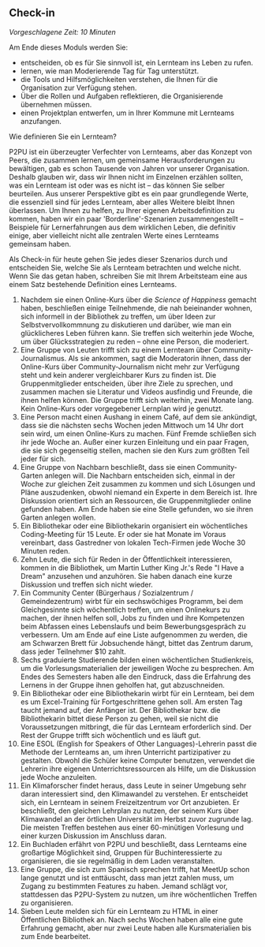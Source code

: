 
## Check-in

_Vorgeschlagene Zeit: 10 Minuten_

Am Ende dieses Moduls werden Sie:

- entscheiden, ob es für Sie sinnvoll ist, ein Lernteam ins Leben zu rufen.
- lernen, wie man Moderierende Tag für Tag unterstützt.
- die Tools und Hilfsmöglichkeiten verstehen, die Ihnen für die Organisation zur Verfügung stehen.
- Über die Rollen und Aufgaben reflektieren, die Organisierende übernehmen müssen.
- einen Projektplan entwerfen, um in Ihrer Kommune mit Lernteams anzufangen.

Wie definieren Sie ein Lernteam?

P2PU ist ein überzeugter Verfechter von Lernteams, aber das Konzept von Peers, die zusammen lernen, um gemeinsame Herausforderungen zu bewältigen, gab es schon Tausende von Jahren vor unserer Organisation. Deshalb glauben wir, dass wir Ihnen nicht im Einzelnen erzählen sollten, was ein Lernteam ist oder was es nicht ist – das können Sie selber beurteilen. Aus unserer Perspektive gibt es ein paar grundlegende Werte, die essenziell sind für jedes Lernteam, aber alles Weitere bleibt Ihnen überlassen. Um Ihnen zu helfen, zu Ihrer eigenen Arbeitsdefinition zu kommen, haben wir ein paar &#39;Borderline&#39;-Szenarien zusammengestellt – Beispiele für Lernerfahrungen aus dem wirklichen Leben, die definitiv einige, aber vielleicht nicht alle zentralen Werte eines Lernteams gemeinsam haben.

Als Check-in für heute gehen Sie jedes dieser Szenarios durch und entscheiden Sie, welche Sie als Lernteam betrachten und welche nicht. Wenn Sie das getan haben, schreiben Sie mit Ihrem Arbeitsteam eine aus einem Satz bestehende Definition eines Lernteams.

1. Nachdem sie einen Online-Kurs über die _Science of Happiness_ gemacht haben, beschließen einige Teilnehmende, die nah beieinander wohnen, sich informell in der Bibliothek zu treffen, um über Ideen zur Selbstvervollkommnung zu diskutieren und darüber, wie man ein glücklicheres Leben führen kann. Sie treffen sich weiterhin jede Woche, um über Glücksstrategien zu reden – ohne eine Person, die moderiert.
2. Eine Gruppe von Leuten trifft sich zu einem Lernteam über Community-Journalismus. Als sie ankommen, sagt die Moderatorin ihnen, dass der Online-Kurs über Community-Journalism nicht mehr zur Verfügung steht und kein anderer vergleichbarer Kurs zu finden ist. Die Gruppenmitglieder entscheiden, über ihre Ziele zu sprechen, und zusammen machen sie Literatur und Videos ausfindig und Freunde, die ihnen helfen können. Die Gruppe trifft sich weiterhin, zwei Monate lang. Kein Online-Kurs oder vorgegebener Lernplan wird je genutzt.
3. Eine Person macht einen Aushang in einem Café, auf dem sie ankündigt, dass sie die nächsten sechs Wochen jeden Mittwoch um 14 Uhr dort sein wird, um einen Online-Kurs zu machen. Fünf Fremde schließen sich ihr jede Woche an. Außer einer kurzen Einleitung und ein paar Fragen, die sie sich gegenseitig stellen, machen sie den Kurs zum größten Teil jeder für sich.
4. Eine Gruppe von Nachbarn beschließt, dass sie einen Community-Garten anlegen will. Die Nachbarn entscheiden sich, einmal in der Woche zur gleichen Zeit zusammen zu kommen und sich Lösungen und Pläne auszudenken, obwohl niemand ein Experte in dem Bereich ist. Ihre Diskussion orientiert sich an Ressourcen, die Gruppenmitglieder online gefunden haben. Am Ende haben sie eine Stelle gefunden, wo sie ihren Garten anlegen wollen.
5. Ein Bibliothekar oder eine Bibliothekarin organisiert ein wöchentliches Coding-Meeting für 15 Leute. Er oder sie hat Monate im Voraus vereinbart, dass Gastredner von lokalen Tech-Firmen jede Woche 30 Minuten reden.
6. Zehn Leute, die sich für Reden in der Öffentlichkeit interessieren, kommen in die Bibliothek, um Martin Luther King Jr.&#39;s Rede &quot;I Have a Dream&quot; anzusehen und anzuhören. Sie haben danach eine kurze Diskussion und treffen sich nicht wieder.
7. Ein Community Center (Bürgerhaus / Sozialzentrum / Gemeindezentrum) wirbt für ein sechswöchiges Programm, bei dem Gleichgesinnte sich wöchentlich treffen, um einen Onlinekurs zu machen, der ihnen helfen soll, Jobs zu finden und ihre Kompetenzen beim Abfassen eines Lebenslaufs und beim Bewerbungsgespräch zu verbessern. Um am Ende auf eine Liste aufgenommen zu werden, die am Schwarzen Brett für Jobsuchende hängt, bittet das Zentrum darum, dass jeder Teilnehmer $10 zahlt.
8. Sechs graduierte Studierende bilden einen wöchentlichen Studienkreis, um die Vorlesungsmaterialien der jeweiligen Woche zu besprechen. Am Endes des Semesters haben alle den Eindruck, dass die Erfahrung des Lernens in der Gruppe ihnen geholfen hat, gut abzuschneiden.
9. Ein Bibliothekar oder eine Bibliothekarin wirbt für ein Lernteam, bei dem es um Excel-Training für Fortgeschrittene gehen soll. Am ersten Tag taucht jemand auf, der Anfänger ist. Der Bibliothekar bzw. die Bibliothekarin bittet diese Person zu gehen, weil sie nicht die Voraussetzungen mitbringt, die für das Lernteam erforderlich sind. Der Rest der Gruppe trifft sich wöchentlich und es läuft gut.
10. Eine ESOL (English for Speakers of Other Languages)-Lehrerin passt die Methode der Lernteams an, um ihren Unterricht partizipativer zu gestalten. Obwohl die Schüler keine Computer benutzen, verwendet die Lehrerin ihre eigenen Unterrichtsressourcen als Hilfe, um die Diskussion jede Woche anzuleiten.
11. Ein Klimaforscher findet heraus, dass Leute in seiner Umgebung sehr daran interessiert sind, den Klimawandel zu verstehen. Er entscheidet sich, ein Lernteam in seinem Freizeitzentrum vor Ort anzubieten. Er beschließt, den gleichen Lehrplan zu nutzen, der seinem Kurs über Klimawandel an der örtlichen Universität im Herbst zuvor zugrunde lag. Die meisten Treffen bestehen aus einer 60-minütigen Vorlesung und einer kurzen Diskussion im Anschluss daran.
12. Ein Buchladen erfährt von P2PU und beschließt, dass Lernteams eine großartige Möglichkeit sind, Gruppen für Buchinteressierte zu organisieren, die sie regelmäßig in dem Laden veranstalten.
13. Eine Gruppe, die sich zum Spanisch sprechen trifft, hat MeetUp schon lange genutzt und ist enttäuscht, dass man jetzt zahlen muss, um Zugang zu bestimmten Features zu haben. Jemand schlägt vor, stattdessen das P2PU-System zu nutzen, um ihre wöchentlichen Treffen zu organisieren.
14. Sieben Leute melden sich für ein Lernteam zu HTML in einer Öffentlichen Bibliothek an. Nach sechs Wochen haben alle eine gute Erfahrung gemacht, aber nur zwei Leute haben alle Kursmaterialien bis zum Ende bearbeitet.
